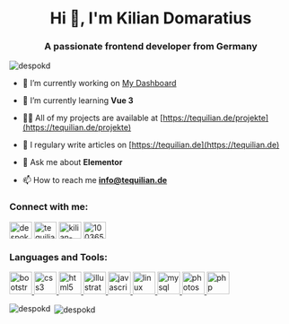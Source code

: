 <h1 align="center">Hi 👋, I'm Kilian Domaratius</h1>
<h3 align="center">A passionate frontend developer from Germany</h3>

<p align="left"> <img src="https://komarev.com/ghpvc/?username=despokd" alt="despokd" /> </p>

- 🔭 I’m currently working on [My Dashboard](https://github.com/despokd/dashboard_kd)

- 🌱 I’m currently learning **Vue 3**

- 👨‍💻 All of my projects are available at [https://tequilian.de/projekte](https://tequilian.de/projekte)

- 📝 I regulary write articles on [https://tequilian.de](https://tequilian.de)

- 💬 Ask me about **Elementor**

- 📫 How to reach me **info@tequilian.de**

<p align="left">
<h3 align="left">Connect with me:</h3>
<a href="https://codepen.io/despokd" target="blank"><img align="center" src="https://cdn.jsdelivr.net/npm/simple-icons@3.0.1/icons/codepen.svg" alt="despokd" height="30" width="40" /></a>
<a href="https://twitter.com/tequilian_kd" target="blank"><img align="center" src="https://cdn.jsdelivr.net/npm/simple-icons@3.0.1/icons/twitter.svg" alt="tequilian_kd" height="30" width="40" /></a>
<a href="https://linkedin.com/in/kilian-domaratius" target="blank"><img align="center" src="https://cdn.jsdelivr.net/npm/simple-icons@3.0.1/icons/linkedin.svg" alt="kilian-domaratius" height="30" width="40" /></a>
<a href="https://stackoverflow.com/users/10036524" target="blank"><img align="center" src="https://cdn.jsdelivr.net/npm/simple-icons@3.0.1/icons/stackoverflow.svg" alt="10036524" height="30" width="40" /></a>
</p>

<h3 align="left">Languages and Tools:</h3>
<p align="left"> <a href="https://getbootstrap.com" target="_blank"> <img src="https://devicons.github.io/devicon/devicon.git/icons/bootstrap/bootstrap-plain.svg" alt="bootstrap" width="40" height="40"/> </a> <a href="https://www.w3schools.com/css/" target="_blank"> <img src="https://devicons.github.io/devicon/devicon.git/icons/css3/css3-original-wordmark.svg" alt="css3" width="40" height="40"/> </a> <a href="https://www.w3.org/html/" target="_blank"> <img src="https://devicons.github.io/devicon/devicon.git/icons/html5/html5-original-wordmark.svg" alt="html5" width="40" height="40"/> </a> <a href="https://www.adobe.com/in/products/illustrator.html" target="_blank"> <img src="https://www.vectorlogo.zone/logos/adobe_illustrator/adobe_illustrator-icon.svg" alt="illustrator" width="40" height="40"/> </a> <a href="https://developer.mozilla.org/en-US/docs/Web/JavaScript" target="_blank"> <img src="https://devicons.github.io/devicon/devicon.git/icons/javascript/javascript-original.svg" alt="javascript" width="40" height="40"/> </a> <a href="https://www.linux.org/" target="_blank"> <img src="https://devicons.github.io/devicon/devicon.git/icons/linux/linux-original.svg" alt="linux" width="40" height="40"/> </a> <a href="https://www.mysql.com/" target="_blank"> <img src="https://devicons.github.io/devicon/devicon.git/icons/mysql/mysql-original-wordmark.svg" alt="mysql" width="40" height="40"/> </a> <a href="https://www.photoshop.com/en" target="_blank"> <img src="https://devicons.github.io/devicon/devicon.git/icons/photoshop/photoshop-plain.svg" alt="photoshop" width="40" height="40"/> </a> <a href="https://www.php.net" target="_blank"> <img src="https://devicons.github.io/devicon/devicon.git/icons/php/php-original.svg" alt="php" width="40" height="40"/> </a> </p>

<p><img align="left" src="https://github-readme-stats.vercel.app/api/top-langs/?username=despokd&layout=compact" alt="despokd" /></p>

<p>&nbsp;<img align="center" src="https://github-readme-stats.vercel.app/api?username=despokd&show_icons=true" alt="despokd" /></p>
